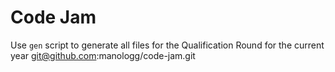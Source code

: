 # Code Jam

Use `gen` script to generate all files for the Qualification Round for the current year
git@github.com:manologg/code-jam.git